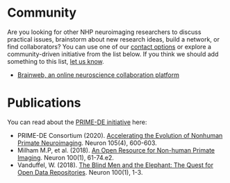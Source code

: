 # Community

Are you looking for other NHP neuroimaging researchers to discuss practical issues, brainstorm about new research ideas, build a network, or find collaborators? You can use one of our [contact options](contact.md) or explore a community-driven initiative from the list below. If you think we should add something to this list, [let us know](https://github.com/PRIME-RE/prime-re.github.io/issues/new?assignees=&labels=Contact&template=contact.md&title=[Contact]:%C2%A0%3Ctopic%3E).
<br>

- [Brainweb, an online neuroscience collaboration platform](https://brain-web.github.io/)     


# Publications

You can read about the [PRIME-DE initiative](http://fcon_1000.projects.nitrc.org/indi/indiPRIME.html) here:     
- PRIME-DE Consortium (2020). [Accelerating the Evolution of Nonhuman Primate Neuroimaging](). Neuron 105(4), 600-603.
- Milham M.P, et al. (2018). [An Open Resource for Non-human Primate Imaging](https://doi.org/10.1016/j.neuron.2018.08.039). Neuron 100(1), 61-74.e2.     
- Vanduffel, W. (2018). [The Blind Men and the Elephant: The Quest for Open Data Repositories](https://doi.org/10.1016/j.neuron.2018.09.039). Neuron 100(1), 1-3.
  
